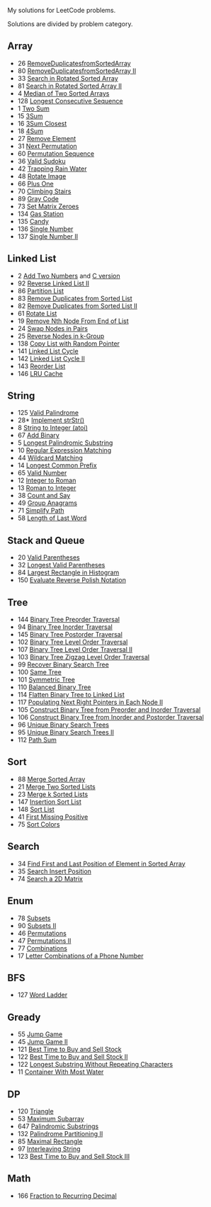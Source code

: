 My solutions for LeetCode problems.

Solutions are divided by problem category.

## Array

- 26 [RemoveDuplicatesfromSortedArray](https://github.com/Iamnvincible/myleetcode/blob/master/Array/Solution_26.h)
- 80 [RemoveDuplicatesfromSortedArray II](https://github.com/Iamnvincible/myleetcode/blob/master/Array/Solution_80.h)
- 33 [Search in Rotated Sorted Array](https://github.com/Iamnvincible/myleetcode/blob/master/Array/Solution_33.h)
- 81 [Search in Rotated Sorted Array II](https://github.com/Iamnvincible/myleetcode/blob/master/Array/Solution_81.h)
- 4 [Median of Two Sorted Arrays](https://github.com/Iamnvincible/myleetcode/blob/master/Array/Solution_4.h)
- 128 [Longest Consecutive Sequence](https://github.com/Iamnvincible/myleetcode/blob/master/Array/Solution_128.hpp)
- 1 [Two Sum](https://github.com/Iamnvincible/myleetcode/blob/master/Array/Solution_1.h)
- 15 [3Sum](https://github.com/Iamnvincible/myleetcode/blob/master/Array/Solution_15.hpp)
- 16 [3Sum Closest](https://github.com/Iamnvincible/myleetcode/blob/master/Array/Solution_16.hpp)
- 18 [4Sum](https://github.com/Iamnvincible/myleetcode/blob/master/Array/Solution_18.hpp)
- 27 [Remove Element](https://github.com/Iamnvincible/myleetcode/blob/master/Array/Solution_27.hpp)
- 31 [Next Permutation](https://github.com/Iamnvincible/myleetcode/blob/master/Array/Solution_31.hpp)
- 60 [Permutation Sequence](https://github.com/Iamnvincible/myleetcode/blob/master/Array/Solution_60.hpp)
- 36 [Valid Sudoku](https://github.com/Iamnvincible/myleetcode/blob/master/Array/Solution_36.hpp)
- 42 [Trapping Rain Water](https://github.com/Iamnvincible/myleetcode/blob/master/Array/Solution_42.hpp)
- 48 [Rotate Image](https://github.com/Iamnvincible/myleetcode/blob/master/Array/Solution_48.hpp)
- 66 [Plus One](https://github.com/Iamnvincible/myleetcode/blob/master/Array/Solution_66.hpp)
- 70 [Climbing Stairs](https://github.com/Iamnvincible/myleetcode/blob/master/Array/Solution_70.hpp)
- 89 [Gray Code](https://github.com/Iamnvincible/myleetcode/blob/master/Array/Solution_89.hpp)
- 73 [Set Matrix Zeroes](https://github.com/Iamnvincible/myleetcode/blob/master/Array/Solution_73.hpp)
- 134 [Gas Station](https://github.com/Iamnvincible/myleetcode/blob/master/Array/Solution_134.hpp)
- 135 [Candy](https://github.com/Iamnvincible/myleetcode/blob/master/Array/Solution_135.hpp)
- 136 [Single Number](https://github.com/Iamnvincible/myleetcode/blob/master/Array/Solution_136.hpp)
- 137 [Single Number II](https://github.com/Iamnvincible/myleetcode/blob/master/Array/Solution_137.hpp)

## Linked List

- 2 [Add Two Numbers](https://github.com/Iamnvincible/myleetcode/blob/master/LinkedList/Solution_2.hpp) and [C version](https://github.com/Iamnvincible/myleetcode/blob/master/LinkedList/Solution_2.h)
- 92 [Reverse Linked List II](https://github.com/Iamnvincible/myleetcode/blob/master/LinkedList/Solution_92.hpp)
- 86 [Partition List](https://github.com/Iamnvincible/myleetcode/blob/master/LinkedList/Solution_86.hpp)
- 83 [Remove Duplicates from Sorted List](https://github.com/Iamnvincible/myleetcode/blob/master/LinkedList/Solution_83.hpp)
- 82 [Remove Duplicates from Sorted List II](https://github.com/Iamnvincible/myleetcode/blob/master/LinkedList/Solution_82.hpp)
- 61 [Rotate List](https://github.com/Iamnvincible/myleetcode/blob/master/LinkedList/Solution_61.hpp)
- 19 [Remove Nth Node From End of List](https://github.com/Iamnvincible/myleetcode/blob/master/LinkedList/Solution_19.hpp)
- 24 [Swap Nodes in Pairs](https://github.com/Iamnvincible/myleetcode/blob/master/LinkedList/Solution_24.hpp)
- 25 [Reverse Nodes in k-Group](https://github.com/Iamnvincible/myleetcode/blob/master/LinkedList/Solution_25.hpp)
- 138 [Copy List with Random Pointer](https://github.com/Iamnvincible/myleetcode/blob/master/LinkedList/Solution_138.hpp)
- 141 [Linked List Cycle](https://github.com/Iamnvincible/myleetcode/blob/master/LinkedList/Solution_141.hpp)
- 142 [Linked List Cycle II](https://github.com/Iamnvincible/myleetcode/blob/master/LinkedList/Solution_142.hpp)
- 143 [Reorder List](https://github.com/Iamnvincible/myleetcode/blob/master/LinkedList/Solution_143.hpp)
- 146 [LRU Cache](https://github.com/Iamnvincible/myleetcode/blob/master/LinkedList/Solution_146.hpp)

## String

- 125 [Valid Palindrome](https://github.com/Iamnvincible/myleetcode/blob/master/String/Solution_125.hpp)
- 28\* [Implement strStr()](https://github.com/Iamnvincible/myleetcode/blob/master/String/Solution_28.hpp)
- 8 [String to Integer (atoi)](https://github.com/Iamnvincible/myleetcode/blob/master/String/Solution_8.hpp)
- 67 [Add Binary](https://github.com/Iamnvincible/myleetcode/blob/master/String/Solution_67.hpp)
- 5 [Longest Palindromic Substring](https://github.com/Iamnvincible/myleetcode/blob/master/String/Solution_5.hpp)
- 10 [Regular Expression Matching](https://github.com/Iamnvincible/myleetcode/blob/master/String/Solution_10.hpp)
- 44 [Wildcard Matching](https://github.com/Iamnvincible/myleetcode/blob/master/String/Solution_44.hpp)
- 14 [Longest Common Prefix](https://github.com/Iamnvincible/myleetcode/blob/master/String/Solution_14.hpp)
- 65 [Valid Number](https://github.com/Iamnvincible/myleetcode/blob/master/String/Solution_65.hpp)
- 12 [Integer to Roman](https://github.com/Iamnvincible/myleetcode/blob/master/String/Solution_12.hpp)
- 13 [Roman to Integer](https://github.com/Iamnvincible/myleetcode/blob/master/String/Solution_13.hpp)
- 38 [Count and Say](https://github.com/Iamnvincible/myleetcode/blob/master/String/Solution_18.hpp)
- 49 [Group Anagrams](https://github.com/Iamnvincible/myleetcode/blob/master/String/Solution_49.hpp)
- 71 [Simplify Path](https://github.com/Iamnvincible/myleetcode/blob/master/String/Solution_71.hpp)
- 58 [Length of Last Word](https://github.com/Iamnvincible/myleetcode/blob/master/String/Solution_58.hpp)

## Stack and Queue

- 20 [Valid Parentheses](https://github.com/Iamnvincible/myleetcode/blob/master/Stack_Queue/Solution_20.hpp)
- 32 [Longest Valid Parentheses](https://github.com/Iamnvincible/myleetcode/blob/master/Stack_Queue/Solution_32.hpp)
- 84 [Largest Rectangle in Histogram](https://github.com/Iamnvincible/myleetcode/blob/master/Stack_Queue/Solution_84.hpp)
- 150 [Evaluate Reverse Polish Notation](https://github.com/Iamnvincible/myleetcode/blob/master/Stack_Queue/Solution_150.hpp)

## Tree

- 144 [Binary Tree Preorder Traversal](https://github.com/Iamnvincible/myleetcode/blob/master/Tree/Solution_144.hpp)
- 94 [Binary Tree Inorder Traversal](https://github.com/Iamnvincible/myleetcode/blob/master/Tree/Solution_94.hpp)
- 145 [Binary Tree Postorder Traversal](https://github.com/Iamnvincible/myleetcode/blob/master/Tree/Solution_145.hpp)
- 102 [Binary Tree Level Order Traversal](https://github.com/Iamnvincible/myleetcode/blob/master/Tree/Solution_102.hpp)
- 107 [Binary Tree Level Order Traversal II](https://github.com/Iamnvincible/myleetcode/blob/master/Tree/Solution_107.hpp)
- 103 [Binary Tree Zigzag Level Order Traversal](https://github.com/Iamnvincible/myleetcode/blob/master/Tree/Solution_103.hpp)
- 99 [Recover Binary Search Tree](https://github.com/Iamnvincible/myleetcode/blob/master/Tree/Solution_99.hpp)
- 100 [Same Tree](https://github.com/Iamnvincible/myleetcode/blob/master/Tree/Solution_100.hpp)
- 101 [Symmetric Tree](https://github.com/Iamnvincible/myleetcode/blob/master/Tree/Solution_101.hpp)
- 110 [Balanced Binary Tree](https://github.com/Iamnvincible/myleetcode/blob/master/Tree/Solution_110.hpp)
- 114 [Flatten Binary Tree to Linked List](https://github.com/Iamnvincible/myleetcode/blob/master/Tree/Solution_114.hpp)
- 117 [Populating Next Right Pointers in Each Node II](https://github.com/Iamnvincible/myleetcode/blob/master/Tree/Solution_117.hpp)
- 105 [Construct Binary Tree from Preorder and Inorder Traversal](https://github.com/Iamnvincible/myleetcode/blob/master/Tree/Solution_105.hpp)
- 106 [Construct Binary Tree from Inorder and Postorder Traversal](https://github.com/Iamnvincible/myleetcode/blob/master/Tree/Solution_106.hpp)
- 96 [Unique Binary Search Trees](https://github.com/Iamnvincible/myleetcode/blob/master/Tree/Solution_96.hpp)
- 95 [Unique Binary Search Trees II](https://github.com/Iamnvincible/myleetcode/blob/master/Tree/Solution_195.hpp)
- 112 [Path Sum](https://github.com/Iamnvincible/myleetcode/blob/master/Tree/Solution_112.hpp)

## Sort

- 88 [Merge Sorted Array](https://github.com/Iamnvincible/myleetcode/blob/master/Sort/Solution_88.hpp)
- 21 [Merge Two Sorted Lists](https://github.com/Iamnvincible/myleetcode/blob/master/Sort/Solution_21.hpp)
- 23 [Merge k Sorted Lists](https://github.com/Iamnvincible/myleetcode/blob/master/Sort/Solution_23.hpp)
- 147 [Insertion Sort List](https://github.com/Iamnvincible/myleetcode/blob/master/Sort/Solution_147.hpp)
- 148 [Sort List](https://github.com/Iamnvincible/myleetcode/blob/master/Sort/Solution_148.hpp)
- 41 [First Missing Positive](https://github.com/Iamnvincible/myleetcode/blob/master/Sort/Solution_41.hpp)
- 75 [Sort Colors](https://github.com/Iamnvincible/myleetcode/blob/master/Sort/Solution_75.hpp)

## Search
- 34 [Find First and Last Position of Element in Sorted Array](https://github.com/Iamnvincible/myleetcode/blob/master/Search/Solution_34.hpp)
- 35 [Search Insert Position](https://github.com/Iamnvincible/myleetcode/blob/master/Search/Solution_35.hpp)
- 74 [Search a 2D Matrix](https://github.com/Iamnvincible/myleetcode/blob/master/Search/Solution_74.hpp)


## Enum
- 78 [Subsets](https://github.com/Iamnvincible/myleetcode/blob/master/Enum/Solution_78.hpp)
- 90 [Subsets II](https://github.com/Iamnvincible/myleetcode/blob/master/Enum/Solution_90.hpp)
- 46 [Permutations](https://github.com/Iamnvincible/myleetcode/blob/master/Enum/Solution_46.hpp)
- 47 [Permutations II](https://github.com/Iamnvincible/myleetcode/blob/master/Enum/Solution_47.hpp)
- 77 [Combinations](https://github.com/Iamnvincible/myleetcode/blob/master/Enum/Solution_77.hpp)
- 17 [Letter Combinations of a Phone Number](https://github.com/Iamnvincible/myleetcode/blob/master/Enum/Solution_17.hpp)

## BFS
- 127 [Word Ladder](https://github.com/Iamnvincible/myleetcode/blob/master/BFS/Solution_127.hpp)

## Gready
- 55 [Jump Game](https://github.com/Iamnvincible/myleetcode/blob/master/Gready/Solution_55.hpp)
- 45 [Jump Game II](https://github.com/Iamnvincible/myleetcode/blob/master/Gready/Solution_45.hpp)
- 121 [Best Time to Buy and Sell Stock](https://github.com/Iamnvincible/myleetcode/blob/master/Gready/Solution_121.hpp)
- 122 [Best Time to Buy and Sell Stock II](https://github.com/Iamnvincible/myleetcode/blob/master/Gready/Solution_122.hpp)
- 122 [Longest Substring Without Repeating Characters](https://github.com/Iamnvincible/myleetcode/blob/master/Gready/Solution_3.hpp)
- 11 [Container With Most Water](https://github.com/Iamnvincible/myleetcode/blob/master/Gready/Solution_11.hpp)

## DP
- 120 [Triangle](https://github.com/Iamnvincible/myleetcode/blob/master/DP/Solution_120.hpp)
- 53 [Maximum Subarray](https://github.com/Iamnvincible/myleetcode/blob/master/DP/Solution_53.hpp)
- 647 [Palindromic Substrings](https://github.com/Iamnvincible/myleetcode/blob/master/DP/Solution_647.hpp)
- 132 [Palindrome Partitioning II](https://github.com/Iamnvincible/myleetcode/blob/master/DP/Solution_132.hpp)
- 85 [Maximal Rectangle](https://github.com/Iamnvincible/myleetcode/blob/master/DP/Solution_85.hpp)
- 97 [Interleaving String](https://github.com/Iamnvincible/myleetcode/blob/master/DP/Solution_97.hpp)
- 123 [Best Time to Buy and Sell Stock III](https://github.com/Iamnvincible/myleetcode/blob/master/DP/Solution_123.hpp)

## Math

- 166 [Fraction to Recurring Decimal](https://github.com/Iamnvincible/myleetcode/blob/master/Math/Solution_166.hpp)



